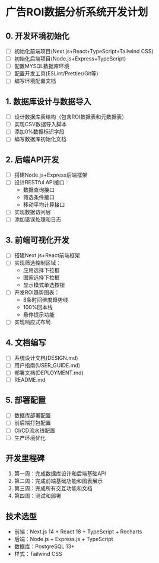 # 广告ROI数据分析系统开发计划

## 0. 开发环境初始化
- [ ] 初始化前端项目(Next.js+React+TypeScript+Tailwind CSS)
- [ ] 初始化后端项目(Node.js+Express+TypeScript)
- [ ] 配置MYSQL数据库环境
- [ ] 配置开发工具(ESLint/Prettier/Git等)
- [ ] 编写环境配置文档

## 1. 数据库设计与数据导入
- [ ] 设计数据库表结构（包含ROI数据表和元数据表）
- [ ] 实现CSV数据导入脚本
- [ ] 添加0%数据标识字段
- [ ] 编写数据库初始化文档

## 2. 后端API开发
- [ ] 搭建Node.js+Express后端框架
- [ ] 设计RESTful API接口：
  - 数据查询接口
  - 筛选条件接口
  - 移动平均计算接口
- [ ] 实现数据访问层
- [ ] 添加错误处理和日志

## 3. 前端可视化开发
- [ ] 搭建Next.js+React前端框架
- [ ] 实现筛选控制区域：
  - 应用选择下拉框
  - 国家选择下拉框
  - 显示模式单选按钮
- [ ] 开发ROI趋势图表：
  - 8条时间维度趋势线
  - 100%回本线
  - 悬停提示功能
- [ ] 实现响应式布局

## 4. 文档编写
- [ ] 系统设计文档(DESIGN.md)
- [ ] 用户指南(USER_GUIDE.md)
- [ ] 部署文档(DEPLOYMENT.md)
- [ ] README.md

## 5. 部署配置
- [ ] 数据库部署配置
- [ ] 前后端打包配置
- [ ] CI/CD流水线配置
- [ ] 生产环境优化

## 开发里程碑
1. 第一周：完成数据库设计和后端基础API
2. 第二周：完成前端基础功能和图表展示
3. 第三周：完成所有交互功能和文档
4. 第四周：测试和部署

## 技术选型
- 前端：Next.js 14 + React 18 + TypeScript + Recharts
- 后端：Node.js + Express.js + TypeScript
- 数据库：PostgreSQL 13+
- 样式：Tailwind CSS
